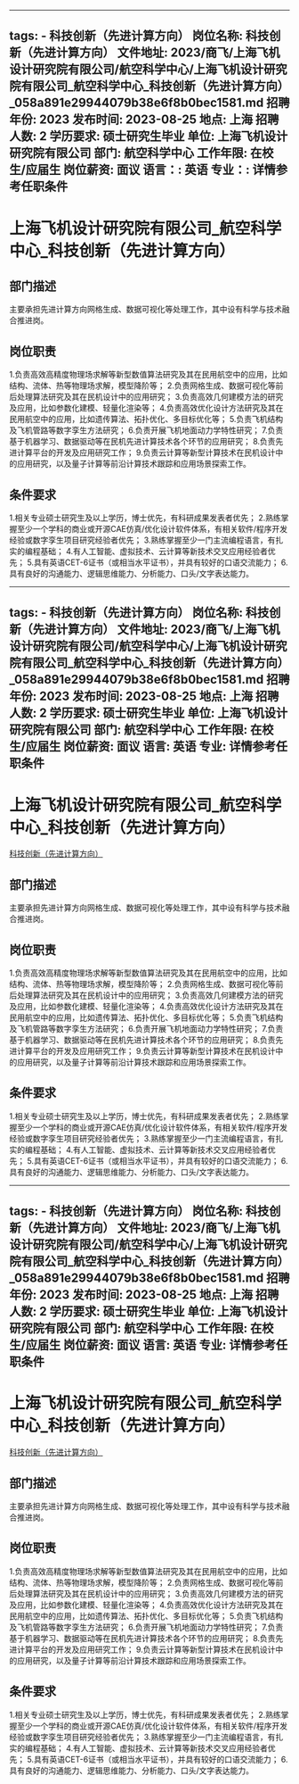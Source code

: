 
---
tags:
    - 科技创新（先进计算方向）
岗位名称: 科技创新（先进计算方向）
文件地址: 2023/商飞/上海飞机设计研究院有限公司/航空科学中心/上海飞机设计研究院有限公司_航空科学中心_科技创新（先进计算方向）_058a891e29944079b38e6f8b0bec1581.md
招聘年份: 2023
发布时间: 2023-08-25
地点: 上海
招聘人数: 2
学历要求: 硕士研究生毕业
单位: 上海飞机设计研究院有限公司
部门: 航空科学中心
工作年限: 在校生/应届生
岗位薪资: 面议
语言：: 英语
专业：: 详情参考任职条件
---

# 上海飞机设计研究院有限公司_航空科学中心_科技创新（先进计算方向）

## 部门描述

主要承担先进计算方向网格生成、数据可视化等处理工作，其中设有科学与技术融合推进岗。

## 岗位职责

1.负责高效高精度物理场求解等新型数值算法研究及其在民用航空中的应用，比如结构、流体、热等物理场求解，模型降阶等；
 2.负责网格生成、数据可视化等前后处理算法研究及其在民机设计中的应用研究；
 3.负责高效几何建模方法的研究及应用，比如参数化建模、轻量化渲染等；
 4.负责高效优化设计方法研究及其在民用航空中的应用，比如遗传算法、拓扑优化、多目标优化等；
 5.负责飞机结构及飞机管路等数字孪生方法研究；
 6.负责开展飞机地面动力学特性研究；
 7.负责基于机器学习、数据驱动等在民机先进计算技术各个环节的应用研究；
 8.负责先进计算平台的开发及应用研究工作；
 9.负责云计算等新型计算技术在民机设计中的应用研究，以及量子计算等前沿计算技术跟踪和应用场景探索工作。

 ## 条件要求

1.相关专业硕士研究生及以上学历，博士优先，有科研成果发表者优先；
 2.熟练掌握至少一个学科的商业或开源CAE仿真/优化设计软件体系，有相关软件/程序开发经验或数字孪生项目研究经验者优先；
 3.熟练掌握至少一门主流编程语言，有扎实的编程基础；
 4.有人工智能、虚拟技术、云计算等新技术交叉应用经验者优先；
 5.具有英语CET-6证书（或相当水平证书），并具有较好的口语交流能力；
 6.具有良好的沟通能力、逻辑思维能力、分析能力、口头/文字表达能力。

---
tags:
    - 科技创新（先进计算方向）
岗位名称: 科技创新（先进计算方向）
文件地址: 2023/商飞/上海飞机设计研究院有限公司/航空科学中心/上海飞机设计研究院有限公司_航空科学中心_科技创新（先进计算方向）_058a891e29944079b38e6f8b0bec1581.md
招聘年份: 2023
发布时间: 2023-08-25
地点: 上海
招聘人数: 2
学历要求: 硕士研究生毕业
单位: 上海飞机设计研究院有限公司
部门: 航空科学中心
工作年限: 在校生/应届生
岗位薪资: 面议
语言: 英语
专业: 详情参考任职条件
---

# 上海飞机设计研究院有限公司_航空科学中心_科技创新（先进计算方向）

[科技创新（先进计算方向）](http://zhaopin.comac.cc/zp/ct/out/position/positionDetail?planid=058a891e29944079b38e6f8b0bec1581)

## 部门描述

主要承担先进计算方向网格生成、数据可视化等处理工作，其中设有科学与技术融合推进岗。

## 岗位职责

1.负责高效高精度物理场求解等新型数值算法研究及其在民用航空中的应用，比如结构、流体、热等物理场求解，模型降阶等；
 2.负责网格生成、数据可视化等前后处理算法研究及其在民机设计中的应用研究；
 3.负责高效几何建模方法的研究及应用，比如参数化建模、轻量化渲染等；
 4.负责高效优化设计方法研究及其在民用航空中的应用，比如遗传算法、拓扑优化、多目标优化等；
 5.负责飞机结构及飞机管路等数字孪生方法研究；
 6.负责开展飞机地面动力学特性研究；
 7.负责基于机器学习、数据驱动等在民机先进计算技术各个环节的应用研究；
 8.负责先进计算平台的开发及应用研究工作；
 9.负责云计算等新型计算技术在民机设计中的应用研究，以及量子计算等前沿计算技术跟踪和应用场景探索工作。

 ## 条件要求

1.相关专业硕士研究生及以上学历，博士优先，有科研成果发表者优先；
 2.熟练掌握至少一个学科的商业或开源CAE仿真/优化设计软件体系，有相关软件/程序开发经验或数字孪生项目研究经验者优先；
 3.熟练掌握至少一门主流编程语言，有扎实的编程基础；
 4.有人工智能、虚拟技术、云计算等新技术交叉应用经验者优先；
 5.具有英语CET-6证书（或相当水平证书），并具有较好的口语交流能力；
 6.具有良好的沟通能力、逻辑思维能力、分析能力、口头/文字表达能力。

---
tags:
    - 科技创新（先进计算方向）
岗位名称: 科技创新（先进计算方向）
文件地址: 2023/商飞/上海飞机设计研究院有限公司/航空科学中心/上海飞机设计研究院有限公司_航空科学中心_科技创新（先进计算方向）_058a891e29944079b38e6f8b0bec1581.md
招聘年份: 2023
发布时间: 2023-08-25
地点: 上海
招聘人数: 2
学历要求: 硕士研究生毕业
单位: 上海飞机设计研究院有限公司
部门: 航空科学中心
工作年限: 在校生/应届生
岗位薪资: 面议
语言: 英语
专业: 详情参考任职条件
---

# 上海飞机设计研究院有限公司_航空科学中心_科技创新（先进计算方向）

[科技创新（先进计算方向）](http://zhaopin.comac.cc/zp/ct/out/position/positionDetail?planid=058a891e29944079b38e6f8b0bec1581)


## 部门描述

主要承担先进计算方向网格生成、数据可视化等处理工作，其中设有科学与技术融合推进岗。

## 岗位职责

1.负责高效高精度物理场求解等新型数值算法研究及其在民用航空中的应用，比如结构、流体、热等物理场求解，模型降阶等；
 2.负责网格生成、数据可视化等前后处理算法研究及其在民机设计中的应用研究；
 3.负责高效几何建模方法的研究及应用，比如参数化建模、轻量化渲染等；
 4.负责高效优化设计方法研究及其在民用航空中的应用，比如遗传算法、拓扑优化、多目标优化等；
 5.负责飞机结构及飞机管路等数字孪生方法研究；
 6.负责开展飞机地面动力学特性研究；
 7.负责基于机器学习、数据驱动等在民机先进计算技术各个环节的应用研究；
 8.负责先进计算平台的开发及应用研究工作；
 9.负责云计算等新型计算技术在民机设计中的应用研究，以及量子计算等前沿计算技术跟踪和应用场景探索工作。

 ## 条件要求

1.相关专业硕士研究生及以上学历，博士优先，有科研成果发表者优先；
 2.熟练掌握至少一个学科的商业或开源CAE仿真/优化设计软件体系，有相关软件/程序开发经验或数字孪生项目研究经验者优先；
 3.熟练掌握至少一门主流编程语言，有扎实的编程基础；
 4.有人工智能、虚拟技术、云计算等新技术交叉应用经验者优先；
 5.具有英语CET-6证书（或相当水平证书），并具有较好的口语交流能力；
 6.具有良好的沟通能力、逻辑思维能力、分析能力、口头/文字表达能力。
